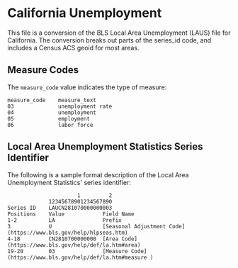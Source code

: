 # California Unemployment

This file is a conversion of the BLS Local Area Unemployment (LAUS) file for California. The conversion breaks out parts of the series_id code, and includes a Census ACS geoid for most areas. 


## Measure Codes

The ``measure_code`` value indicates the type of measure: 


	measure_code	measure_text
	03				unemployment rate
	04				unemployment
	05				employment
	06				labor force

## Local Area Unemployment Statistics Series Identifier

The following is a sample format description of the Local Area Unemployment Statistics' series identifier:


	                      1         2
	             12345678901234567890
	Series ID    LAUCN281070000000003
	Positions    Value            Field Name
	1-2          LA               Prefix
	3            U                [Seasonal Adjustment Code](https://www.bls.gov/help/hlpseas.htm)
	4-18         CN2810700000000  [Area Code](https://www.bls.gov/help/def/la.htm#area)
	19-20        03               [Measure Code](https://www.bls.gov/help/def/la.htm#measure )
	
